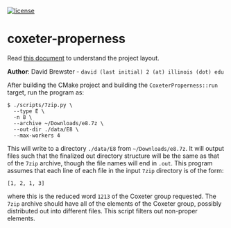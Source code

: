 [![license](https://img.shields.io/badge/license-MIT-green)](LICENSE)

# coxeter-properness


Read [this document](https://cliutils.gitlab.io/modern-cmake/chapters/basics/structure.html) to understand the project
layout.

**Author**: David Brewster - `david (last initial) 2 (at) illinois (dot) edu`

After building the CMake project and building the `CoxeterProperness::run`
target, run the program as:
```
$ ./scripts/7zip.py \
  --type E \
  -n 8 \
  --archive ~/Downloads/e8.7z \
  --out-dir ./data/E8 \
  --max-workers 4
```
This will write to a directory `./data/E8` from `~/Downloads/e8.7z`.
It will output files such that the finalized out directory structure will be the
same as that of the `7zip` archive, though the file names will end in `.out`.
This program assumes that each line of each file in the input `7zip` directory
is of the form:
```
[1, 2, 1, 3]
```
where this is the reduced word `1213` of the Coxeter group requested.
The `7zip` archive should have all of the elements of the Coxeter group,
possibly distributed out into different files.
This script filters out non-proper elements.
